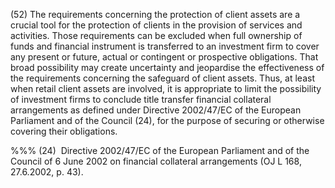 (52) The requirements concerning the protection of client assets are a crucial tool for the protection of clients in the provision of services and activities. Those requirements can be excluded when full ownership of funds and financial instrument is transferred to an investment firm to cover any present or future, actual or contingent or prospective obligations. That broad possibility may create uncertainty and jeopardise the effectiveness of the requirements concerning the safeguard of client assets. Thus, at least when retail client assets are involved, it is appropriate to limit the possibility of investment firms to conclude title transfer financial collateral arrangements as defined under Directive 2002/47/EC of the European Parliament and of the Council (24), for the purpose of securing or otherwise covering their obligations.

%%% (24)  Directive 2002/47/EC of the European Parliament and of the Council of 6 June 2002 on financial collateral arrangements (OJ L 168, 27.6.2002, p. 43).